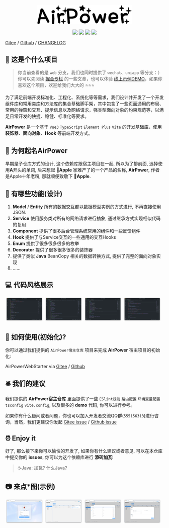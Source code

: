 <p align="center">
  <img width="300" src="./assets/img/airpower.png"/>
</p>

<p align="center">
  <img src="https://svg.hamm.cn?key=Lang&value=TypeScript&bg=green"/>
  <img src="https://svg.hamm.cn?key=Base&value=Vue3"/>
  <img src="https://svg.hamm.cn?key=Build&value=Vite"/>
  <img src="https://svg.hamm.cn?key=UI&value=ElementPlus"/>
</p>

[Gitee](https://gitee.com/air-power/AirPower4T) / [Github](https://github.com/HammCn/AirPower4T/issues) / [CHANGELOG](./CHANGELOG.md)


## 📖 这是个什么项目

> 你当前查看的是 ```web``` 分支，我们也同时提供了 ```wechat```、```uniapp``` 等分支：） 你可以先阅读 [掘金专栏](https://juejin.cn/post/7273290114921889807) 的一些文章，也可以体验 [线上示例DEMO](https://service.hamm.cn)，如果你喜欢这个项目，欢迎给我们大大的 ⭐️⭐️⭐️

为了满足前端开发标准化、工程化、系统化等等需求，我们设计并开发了一个开发组件库和常用类库和方法库的集合基础脚手架，其中包含了一些页面通用的布局、常用的弹窗和交互、提示信息以及网络请求，强类型面向对象的约束规范等，以满足日常开发的快捷、稳健、标准化等要求。

**AirPower** 是一个基于 ```Vue3``` ```TypeScript``` ```Element Plus``` ```Vite``` 的开发基础库，使用 **装饰器**、**面向对象**、**Hook** 等前端开发方式。

## 🎈 为何起名**AirPower**

早期是子仓库方式的设计, 这个依赖库跟宿主项目在一起, 所以为了排前面, 选择使用**A**开头的单词, 后来想起 **Apple** 家难产了的一个产品的名称, **AirPower**, 作者是Apple十年老粉, 那就顺便致敬下 **Apple**. 

## 🎉 有哪些功能(设计)

1. **Model** / **Entity** 所有的数据交互都以数据模型实例的方式进行, 不再直接使用JSON.
2. **Service** 使用服务类对所有的网络请求进行抽象, 通过继承方式实现相似代码的复用
3. **Component** 提供了很多后台管理系统常用的组件和一些反馈组件
4. **Hook** 提供了与Service交互的一些通用的交互Hooks
5. **Enum** 提供了很多很多很多的枚举
6. **Decorator** 提供了很多很多很多的装饰器
7. 提供了类似 **Java** BeanCopy 相关的数据转换方式, 提供了完整的面向对象实现
8. ......

## 💻 代码风格展示

<img width="24%" src="./docs/img/1.png"/>
<img width="24%" src="./docs/img/2.png"/>
<img width="24%" src="./docs/img/3.png"/>
<img width="24%" src="./docs/img/4.png"/>


## 🔑 如何使用(初始化)?

你可以通过我们提供的 ```AirPower宿主仓库``` 项目来完成 **AirPower** 宿主项目的初始化:

AirPowerWebStarter via [Gitee](https://gitee.com/air-power/AirPowerWebStarter/blob/main/README.md) / [Github](https://github.com/HammCn/AirPowerWebStarter/blob/main/README.md)



## 🛎 我们的建议

我们提供的 **AirPower宿主仓库** 里面提供了一些 ```ESlint规则``` ```路由配置``` ```环境变量配置``` ```tsconfig``` ```vite.config```, 以及很多的 **demo** 代码, 你可以进行参考。

如果你有什么疑问或者问题，你也可以加入开发者交流QQ群(```555156313```)进行咨询，当然，我们更建议你发起 [Gitee issue](https://gitee.com/air-power/AirPower4T/issues/new) / [Github issue](https://github.com/HammCn/AirPower4T/issues/new)


## ⏰ Enjoy it

好了, 那么接下来你可以愉快的开发了, 如果你有什么建议或者意见, 可以在本仓库中提交你的 **issues**, 你可以为这个依赖库进行 **添砖加瓦**!

> ☕️Java: 加瓦? 什么Java?


## 📷 来点*图(示例)

<img width="24%" src="./docs/img/5.png"/>
<img width="24%" src="./docs/img/6.png"/>
<img width="24%" src="./docs/img/7.png"/>
<img width="24%" src="./docs/img/8.png"/>
 
